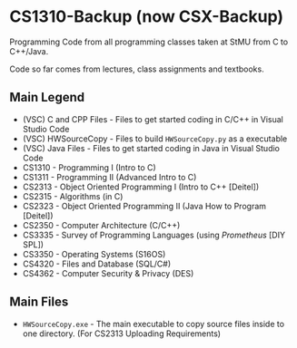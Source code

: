 # CS1310-Backup (now CSX-Backup)
Programming Code from all programming classes taken at StMU from C to C++/Java.

Code so far comes from lectures, class assignments and textbooks.

## Main Legend
- (VSC) C and CPP Files - Files to get started coding in C/C++ in Visual Studio Code
- (VSC) HWSourceCopy - Files to build `HWSourceCopy.py` as a executable
- (VSC) Java Files - Files to get started coding in Java in Visual Studio Code
- CS1310 - Programming I (Intro to C)
- CS1311 - Programming II (Advanced Intro to C)
- CS2313 - Object Oriented Programming I (Intro to C++ [Deitel])
- CS2315 - Algorithms (in C)
- CS2323 - Object Oriented Programming II (Java How to Program [Deitel])
- CS2350 - Computer Architecture (C/C++)
- CS3335 - Survey of Programming Languages (using *Prometheus* [DIY SPL])
- CS3350 - Operating Systems (S16OS)
- CS4320 - Files and Database (SQL/C#)
- CS4362 - Computer Security & Privacy (DES)

## Main Files
- `HWSourceCopy.exe` - The main executable to copy source files inside to one directory. (For CS2313 Uploading Requirements)

